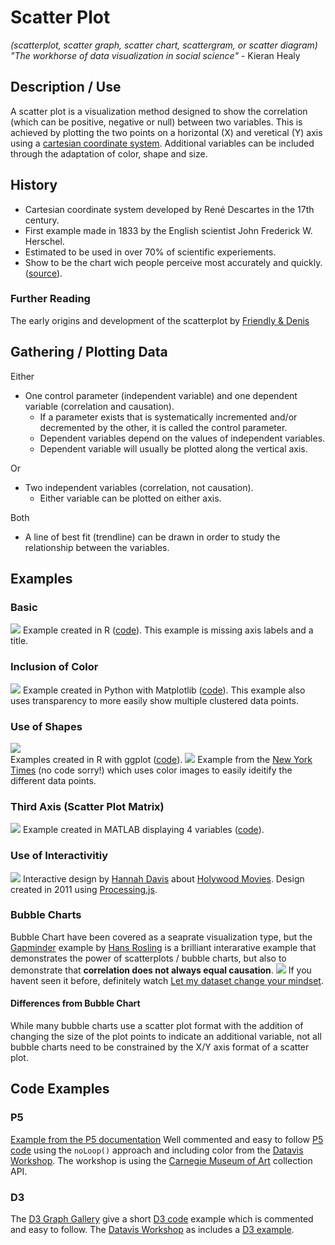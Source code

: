 # Scatter Plot
*(scatterplot, scatter graph, scatter chart, scattergram, or scatter diagram)*  
*"The workhorse of data visualization in social science"* - Kieran Healy

## Description / Use
A scatter plot is a visualization method designed to show the correlation (which can be positive, negative or null) between two variables. This is achieved by plotting the two points on a horizontal (X) and veretical (Y) axis using a [cartesian coordinate system](https://en.wikipedia.org/wiki/Cartesian_coordinate_system). Additional variables can be included through the adaptation of color, shape and size.

## History
- Cartesian coordinate system developed by René Descartes in the 17th century.
- First example made in 1833 by the English scientist John Frederick W. Herschel.
- Estimated to be used in over 70% of scientific experiements.
- Show to be the chart wich people perceive most accurately and quickly. ([source](https://priceonomics.com/how-william-cleveland-turned-data-visualization/)).

### Further Reading
The early origins and development of the scatterplot by [Friendly & Denis](http://datavis.ca/papers/friendly-scat.pdf)


## Gathering / Plotting Data
Either
- One control parameter (independent variable) and one dependent variable (correlation and causation).
  - If a parameter exists that is systematically incremented and/or decremented by the other, it is called the control parameter.
  - Dependent variables depend on the values of independent variables.
  - Dependent variable will usually be plotted along the vertical axis. 
  
Or   
- Two independent variables (correlation, not causation).
  - Either variable can be plotted on either axis.

Both
-  A line of best fit (trendline) can be drawn in order to study the relationship between the variables.

## Examples
### Basic
![](https://github.com/neil-oliver/Major-Studio-1/blob/master/dv_method/Images/basic-scatter-plot-in-r.png)
Example created in R ([code](https://www.sharpsightlabs.com/blog/scatter-plot-in-r/)). This example is missing axis labels and a title.

### Inclusion of Color
![](https://github.com/neil-oliver/Major-Studio-1/blob/master/dv_method/Images/python-color-scatterplot.jpg)
Example created in Python with Matplotlib ([code](https://towardsdatascience.com/customizing-plots-with-python-matplotlib-bcf02691931f)). This example also uses transparency to more easily show multiple clustered data points.

### Use of Shapes
![](https://github.com/neil-oliver/Major-Studio-1/blob/master/dv_method/Images/ggplot-shapes-scatterplot.png)  
Examples created in R with ggplot ([code](https://www.datanovia.com/en/lessons/ggplot-scatter-plot/)). 
![](https://github.com/neil-oliver/Major-Studio-1/blob/master/dv_method/Images/NYT-shapes-scatterplot.png)
Example from the [New York Times](https://www.nytimes.com/2017/10/09/learning/whats-going-on-in-this-graph-oct-10-2017.html) (no code sorry!) which uses color images to easily ideitify the different data points.

### Third Axis (Scatter Plot Matrix)
![](https://github.com/neil-oliver/Major-Studio-1/blob/master/dv_method/Images/matlab-3d-scatterplot.png)
Example created in MATLAB displaying 4 variables ([code](https://www.mathworks.com/help/matlabmobile/ug/creating-3d-scatter-plot.html)).

### Use of Interactivitiy
![](https://github.com/neil-oliver/Major-Studio-1/blob/master/dv_method/Images/Hannah-Davids-Interactive.png)
Interactive design by [Hannah Davis](http://www.hannahishere.com/) about [Holywood Movies](http://www.hannahishere.com/hollywood/). Design created in 2011 using [Processing.js](http://processingjs.org).

### Bubble Charts
Bubble Chart have been covered as a seaprate visualization type, but the [Gapminder](https://www.gapminder.org/tools/) example by [Hans Rosling](https://en.wikipedia.org/wiki/Hans_Rosling) is a brilliant interarative example that demonstrates the power of scatterplots / bubble charts, but also to demonstrate that **correlation does not always equal causation**.
![](https://github.com/neil-oliver/Major-Studio-1/blob/master/dv_method/Images/gapminder.gif)
If you havent seen it before, definitely watch [Let my dataset change your mindset](https://www.ted.com/talks/hans_rosling_at_state).

#### Differences from Bubble Chart
While many bubble charts use a scatter plot format with the addition of changing the size of the plot points to indicate an additional variable, not all bubble charts need to be constrained by the X/Y axis format of a scatter plot. 

## Code Examples
### P5
[Example from the P5 documentation](https://editor.p5js.org/allison.parrish/sketches/ry9wlx46b)
Well commented and easy to follow [P5 code](https://github.com/workergnome/dataviz-workshop/blob/master/scatterplot-p5/sketch.js) using the ```noLoop()``` approach and including color from the [Datavis Workshop](https://github.com/workergnome/dataviz-workshop). The workshop is using the [Carnegie Museum of Art](http://www.cmoa.org) collection API.
### D3
The [D3 Graph Gallery](https://www.d3-graph-gallery.com/index.html) give a short [D3 code](https://www.d3-graph-gallery.com/graph/scatter_basic.html) example which is commented and easy to follow.
The [Datavis Workshop](https://github.com/workergnome/dataviz-workshop) as includes a [D3 example](https://github.com/workergnome/dataviz-workshop/tree/master/scatterplot-d3).

